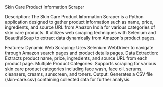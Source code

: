 Skin Care Product Information Scraper

Description:
The Skin Care Product Information Scraper is a Python application designed to gather product information such as name, price, ingredients, and source URL from Amazon India for various categories of skin care products. It utilizes web scraping techniques with Selenium and BeautifulSoup to extract data dynamically from Amazon's product pages.


Features:
Dynamic Web Scraping: Uses Selenium WebDriver to navigate through Amazon search pages and product details pages.
Data Extraction: Extracts product name, price, ingredients, and source URL from each product page.
Multiple Product Categories: Supports scraping for various skin care product categories including face wash, face oil, serums, cleansers, creams, sunscreen, and toners.
Output: Generates a CSV file (skin-care.csv) containing collected data for further analysis.

